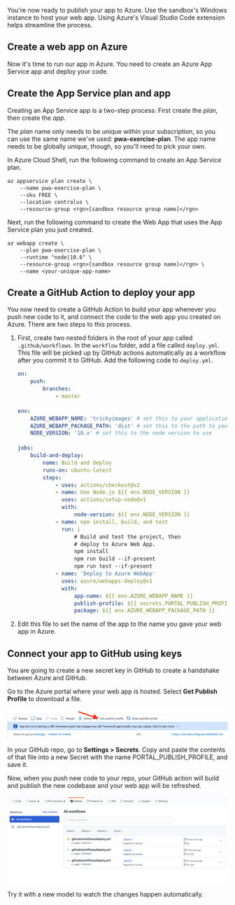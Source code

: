 You're now ready to publish your app to Azure. Use the sandbox's Windows instance to host your web app. Using Azure's Visual Studio Code extension helps streamline the process.

## Create a web app on Azure

Now it's time to run our app in Azure. You need to create an Azure App Service app and deploy your code.

## Create the App Service plan and app

Creating an App Service app is a two-step process: First create the _plan_, then create the _app_.

The _plan_ name only needs to be unique within your subscription, so you can use the same name we've used: **pwa-exercise-plan**. The app name needs to be globally unique, though, so you'll need to pick your own.

In Azure Cloud Shell, run the following command to create an App Service plan.

```azurecli
az appservice plan create \
    --name pwa-exercise-plan \
    --sku FREE \
    --location centralus \
    --resource-group <rgn>[sandbox resource group name]</rgn>
```

Next, run the following command to create the Web App that uses the App Service plan you just created.

```azurecli
az webapp create \
    --plan pwa-exercise-plan \
    --runtime "node|10.6" \
    --resource-group <rgn>[sandbox resource group name]</rgn> \
    --name <your-unique-app-name>
```

## Create a GitHub Action to deploy your app

You now need to create a GitHub Action to build your app whenever you push new code to it, and connect the code to the web app you created on Azure. There are two steps to this process.

1. First, create two nested folders in the root of your app called `.github/workflows`. In the `workflow` folder, add a file called `deploy.yml`. This file will be picked up by GitHub actions automatically as a workflow after you commit it to GitHub. Add the following code to `deploy.yml`.

    ```yaml
    on:
        push:
            branches:
                - master
    
    env:
        AZURE_WEBAPP_NAME: 'trickyimages' # set this to your application's name
        AZURE_WEBAPP_PACKAGE_PATH: 'dist' # set this to the path to your web app project, for Vue.js it's dist
        NODE_VERSION: '10.x' # set this to the node version to use
    
    jobs:
        build-and-deploy:
            name: Build and Deploy
            runs-on: ubuntu-latest
            steps:
                - uses: actions/checkout@v2
                - name: Use Node.js ${{ env.NODE_VERSION }}
                  uses: actions/setup-node@v1
                  with:
                      node-version: ${{ env.NODE_VERSION }}
                - name: npm install, build, and test
                  run: |
                      # Build and test the project, then
                      # deploy to Azure Web App.
                      npm install
                      npm run build --if-present
                      npm run test --if-present
                - name: 'Deploy to Azure WebApp'
                  uses: azure/webapps-deploy@v1
                  with:
                      app-name: ${{ env.AZURE_WEBAPP_NAME }}
                      publish-profile: ${{ secrets.PORTAL_PUBLISH_PROFILE }}
                      package: ${{ env.AZURE_WEBAPP_PACKAGE_PATH }}
    ```

1. Edit this file to set the name of the app to the name you gave your web app in Azure.

## Connect your app to GitHub using keys

You are going to create a new secret key in GitHub to create a handshake between Azure and GitHub.

Go to the Azure portal where your web app is hosted. Select **Get Publish Profile** to download a file.

![your profile](../media/profile.png)

In your GitHub repo, go to **Settings > Secrets**. Copy and paste the contents of that file into a new Secret with the name PORTAL_PUBLISH_PROFILE, and save it.

Now, when you push new code to your repo, your GitHub action will build and publish the new codebase and your web app will be refreshed.

![Publishing changes](../media/github-actions.png)

Try it with a new model to watch the changes happen automatically.
